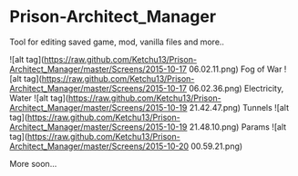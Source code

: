 # Prison-Architect_Manager
Tool for editing saved game, mod, vanilla files and more..

![alt tag](https://raw.github.com/Ketchu13/Prison-Architect_Manager/master/Screens/2015-10-17 06.02.11.png)
Fog of War
![alt tag](https://raw.github.com/Ketchu13/Prison-Architect_Manager/master/Screens/2015-10-17 06.02.36.png)
Electricity, Water
![alt tag](https://raw.github.com/Ketchu13/Prison-Architect_Manager/master/Screens/2015-10-19 21.42.47.png)
Tunnels
![alt tag](https://raw.github.com/Ketchu13/Prison-Architect_Manager/master/Screens/2015-10-19 21.48.10.png)
Params
![alt tag](https://raw.github.com/Ketchu13/Prison-Architect_Manager/master/Screens/2015-10-20 00.59.21.png)

More soon...